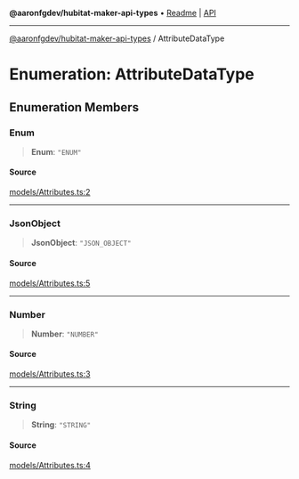 **@aaronfgdev/hubitat-maker-api-types** • [Readme](../README.md) \| [API](../globals.md)

***

[@aaronfgdev/hubitat-maker-api-types](../README.md) / AttributeDataType

# Enumeration: AttributeDataType

## Enumeration Members

### Enum

> **Enum**: `"ENUM"`

#### Source

[models/Attributes.ts:2](https://github.com/aaronfg/hubitat-maker-api-types/blob/c4aa04a/src/models/Attributes.ts#L2)

***

### JsonObject

> **JsonObject**: `"JSON_OBJECT"`

#### Source

[models/Attributes.ts:5](https://github.com/aaronfg/hubitat-maker-api-types/blob/c4aa04a/src/models/Attributes.ts#L5)

***

### Number

> **Number**: `"NUMBER"`

#### Source

[models/Attributes.ts:3](https://github.com/aaronfg/hubitat-maker-api-types/blob/c4aa04a/src/models/Attributes.ts#L3)

***

### String

> **String**: `"STRING"`

#### Source

[models/Attributes.ts:4](https://github.com/aaronfg/hubitat-maker-api-types/blob/c4aa04a/src/models/Attributes.ts#L4)
